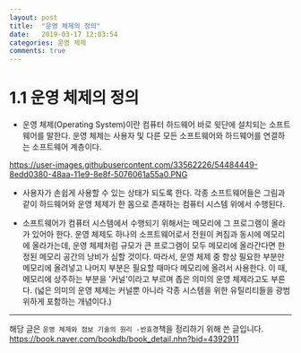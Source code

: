 ```yaml
---
layout: post
title:  "운영 체제의 정의"
date:   2019-03-17 12:03:54
categories: 운영 체제
comments: true
---
```



# 1.1 운영 체제의 정의

- 운영 체제(Operating System)이란 컴퓨터 하드웨어 바로 윗단에 설치되는 소프트웨어를 말한다. 운영 체제는 사용자 및 다른 모든 소프트웨어와 하드웨어를 연결하는 소프트웨어 계층이다.  

https://user-images.githubusercontent.com/33562226/54484449-8edd0380-48aa-11e9-8e8f-5076061a55a0.PNG

- 사용자가 손쉽게 사용할 수 있는 상태가 되도록 한다. 각종 소프트웨어들은 그림과 같이 하드웨어와 운영 체제가 한 몸으로 존재하는 컴퓨터 시스템 위에서 수행된다.

- 소프트웨어가 컴퓨터 시스템에서 수행되기 위해서는 메모리에 그 프로그램이 올라가 있어아 한다. 운영 체제도 하나의 소프트웨어로서 전원이 켜짐과 동시에 메모리에 올라가는데, 운영 체제처럼 규모가 큰 프로그램이 모두 메모리에 올라간다면 한정된 메모리 공간의 낭비가 심할 것이다. 따라서, 운영 체제 중 항상 필요한 부분만 메모리에 올려넣고 나머지 부분은 필요할 때마다 메모리에 올려서 사용한다. 이 때, 메모리에 상주하는 부분을 '커널'이라고 부르며 좁은 의미의 운영 체제라고도 부른다. (넓은 의미의 운영 체제는 커널뿐 아니라 각종 시스템을 위한 유틸리티들을 광범위하게 포함하는 개념이다.)



---
해당 글은 `운영 체제와 정보 기술의 원리 -반효경`책을 정리하기 위해 쓴 글입니다.  
https://book.naver.com/bookdb/book_detail.nhn?bid=4392911
